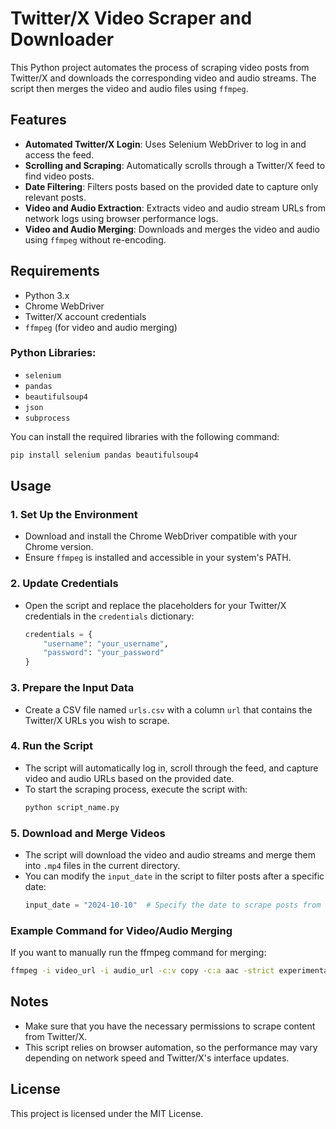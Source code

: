 
# Twitter/X Video Scraper and Downloader

This Python project automates the process of scraping video posts from Twitter/X and downloads the corresponding video and audio streams. The script then merges the video and audio files using `ffmpeg`.

## Features
- **Automated Twitter/X Login**: Uses Selenium WebDriver to log in and access the feed.
- **Scrolling and Scraping**: Automatically scrolls through a Twitter/X feed to find video posts.
- **Date Filtering**: Filters posts based on the provided date to capture only relevant posts.
- **Video and Audio Extraction**: Extracts video and audio stream URLs from network logs using browser performance logs.
- **Video and Audio Merging**: Downloads and merges the video and audio using `ffmpeg` without re-encoding.

## Requirements
- Python 3.x
- Chrome WebDriver
- Twitter/X account credentials
- `ffmpeg` (for video and audio merging)

### Python Libraries:
- `selenium`
- `pandas`
- `beautifulsoup4`
- `json`
- `subprocess`
  
You can install the required libraries with the following command:
```bash
pip install selenium pandas beautifulsoup4
```

## Usage

### 1. Set Up the Environment
- Download and install the Chrome WebDriver compatible with your Chrome version.
- Ensure `ffmpeg` is installed and accessible in your system's PATH.

### 2. Update Credentials
- Open the script and replace the placeholders for your Twitter/X credentials in the `credentials` dictionary:
  ```python
  credentials = {
      "username": "your_username",
      "password": "your_password"
  }
  ```

### 3. Prepare the Input Data
- Create a CSV file named `urls.csv` with a column `url` that contains the Twitter/X URLs you wish to scrape.

### 4. Run the Script
- The script will automatically log in, scroll through the feed, and capture video and audio URLs based on the provided date.
- To start the scraping process, execute the script with:
  ```bash
  python script_name.py
  ```

### 5. Download and Merge Videos
- The script will download the video and audio streams and merge them into `.mp4` files in the current directory.
- You can modify the `input_date` in the script to filter posts after a specific date:
  ```python
  input_date = "2024-10-10"  # Specify the date to scrape posts from
  ```

### Example Command for Video/Audio Merging
If you want to manually run the ffmpeg command for merging:
```bash
ffmpeg -i video_url -i audio_url -c:v copy -c:a aac -strict experimental output_file.mp4
```

## Notes
- Make sure that you have the necessary permissions to scrape content from Twitter/X.
- This script relies on browser automation, so the performance may vary depending on network speed and Twitter/X's interface updates.

## License
This project is licensed under the MIT License.
